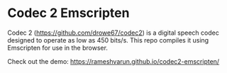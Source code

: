 # Codec 2 Emscripten

Codec 2 (https://github.com/drowe67/codec2) is a digital speech codec designed to operate as low as 450 bits/s. This repo compiles it using Emscripten for use in the browser.

Check out the demo: https://rameshvarun.github.io/codec2-emscripten/
